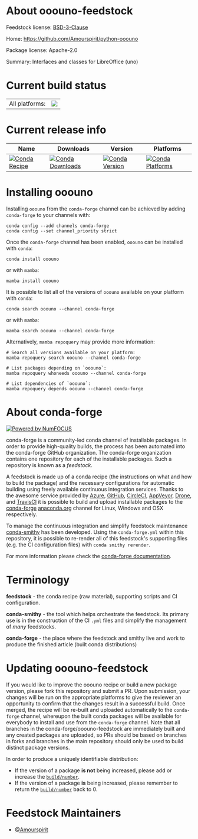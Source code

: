 About ooouno-feedstock
======================

Feedstock license: [BSD-3-Clause](https://github.com/conda-forge/ooouno-feedstock/blob/main/LICENSE.txt)

Home: https://github.com/Amourspirit/python-ooouno

Package license: Apache-2.0

Summary: Interfaces and classes for LibreOffice (uno)

Current build status
====================


<table><tr><td>All platforms:</td>
    <td>
      <a href="https://dev.azure.com/conda-forge/feedstock-builds/_build/latest?definitionId=15828&branchName=main">
        <img src="https://dev.azure.com/conda-forge/feedstock-builds/_apis/build/status/ooouno-feedstock?branchName=main">
      </a>
    </td>
  </tr>
</table>

Current release info
====================

| Name | Downloads | Version | Platforms |
| --- | --- | --- | --- |
| [![Conda Recipe](https://img.shields.io/badge/recipe-ooouno-green.svg)](https://anaconda.org/conda-forge/ooouno) | [![Conda Downloads](https://img.shields.io/conda/dn/conda-forge/ooouno.svg)](https://anaconda.org/conda-forge/ooouno) | [![Conda Version](https://img.shields.io/conda/vn/conda-forge/ooouno.svg)](https://anaconda.org/conda-forge/ooouno) | [![Conda Platforms](https://img.shields.io/conda/pn/conda-forge/ooouno.svg)](https://anaconda.org/conda-forge/ooouno) |

Installing ooouno
=================

Installing `ooouno` from the `conda-forge` channel can be achieved by adding `conda-forge` to your channels with:

```
conda config --add channels conda-forge
conda config --set channel_priority strict
```

Once the `conda-forge` channel has been enabled, `ooouno` can be installed with `conda`:

```
conda install ooouno
```

or with `mamba`:

```
mamba install ooouno
```

It is possible to list all of the versions of `ooouno` available on your platform with `conda`:

```
conda search ooouno --channel conda-forge
```

or with `mamba`:

```
mamba search ooouno --channel conda-forge
```

Alternatively, `mamba repoquery` may provide more information:

```
# Search all versions available on your platform:
mamba repoquery search ooouno --channel conda-forge

# List packages depending on `ooouno`:
mamba repoquery whoneeds ooouno --channel conda-forge

# List dependencies of `ooouno`:
mamba repoquery depends ooouno --channel conda-forge
```


About conda-forge
=================

[![Powered by
NumFOCUS](https://img.shields.io/badge/powered%20by-NumFOCUS-orange.svg?style=flat&colorA=E1523D&colorB=007D8A)](https://numfocus.org)

conda-forge is a community-led conda channel of installable packages.
In order to provide high-quality builds, the process has been automated into the
conda-forge GitHub organization. The conda-forge organization contains one repository
for each of the installable packages. Such a repository is known as a *feedstock*.

A feedstock is made up of a conda recipe (the instructions on what and how to build
the package) and the necessary configurations for automatic building using freely
available continuous integration services. Thanks to the awesome service provided by
[Azure](https://azure.microsoft.com/en-us/services/devops/), [GitHub](https://github.com/),
[CircleCI](https://circleci.com/), [AppVeyor](https://www.appveyor.com/),
[Drone](https://cloud.drone.io/welcome), and [TravisCI](https://travis-ci.com/)
it is possible to build and upload installable packages to the
[conda-forge](https://anaconda.org/conda-forge) [anaconda.org](https://anaconda.org/)
channel for Linux, Windows and OSX respectively.

To manage the continuous integration and simplify feedstock maintenance
[conda-smithy](https://github.com/conda-forge/conda-smithy) has been developed.
Using the ``conda-forge.yml`` within this repository, it is possible to re-render all of
this feedstock's supporting files (e.g. the CI configuration files) with ``conda smithy rerender``.

For more information please check the [conda-forge documentation](https://conda-forge.org/docs/).

Terminology
===========

**feedstock** - the conda recipe (raw material), supporting scripts and CI configuration.

**conda-smithy** - the tool which helps orchestrate the feedstock.
                   Its primary use is in the construction of the CI ``.yml`` files
                   and simplify the management of *many* feedstocks.

**conda-forge** - the place where the feedstock and smithy live and work to
                  produce the finished article (built conda distributions)


Updating ooouno-feedstock
=========================

If you would like to improve the ooouno recipe or build a new
package version, please fork this repository and submit a PR. Upon submission,
your changes will be run on the appropriate platforms to give the reviewer an
opportunity to confirm that the changes result in a successful build. Once
merged, the recipe will be re-built and uploaded automatically to the
`conda-forge` channel, whereupon the built conda packages will be available for
everybody to install and use from the `conda-forge` channel.
Note that all branches in the conda-forge/ooouno-feedstock are
immediately built and any created packages are uploaded, so PRs should be based
on branches in forks and branches in the main repository should only be used to
build distinct package versions.

In order to produce a uniquely identifiable distribution:
 * If the version of a package **is not** being increased, please add or increase
   the [``build/number``](https://docs.conda.io/projects/conda-build/en/latest/resources/define-metadata.html#build-number-and-string).
 * If the version of a package **is** being increased, please remember to return
   the [``build/number``](https://docs.conda.io/projects/conda-build/en/latest/resources/define-metadata.html#build-number-and-string)
   back to 0.

Feedstock Maintainers
=====================

* [@Amourspirit](https://github.com/Amourspirit/)

